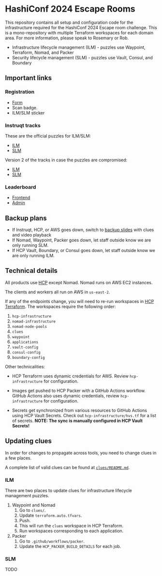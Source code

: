# HashiConf 2024 Escape Rooms

This repository contains all setup and configuration code for the infrastructure required for the HashiConf 2024 Escape room challenge. This is a mono-repository with multiple Terraform workspaces for each domain area. For more information, please speak to Rosemary or Rob.

* Infrastructure lifecycle management (ILM) - puzzles use Waypoint, Terraform, Nomad, and Packer
* Security lifecycle management (SLM) - puzzles use Vault, Consul, and Boundary

## Important links

### Registration

- [Form](https://hashi.co/hashiconf24-escape-room)
- Scan badge.
- ILM/SLM sticker

### Instruqt tracks

These are the official puzzles for ILM/SLM:

- [ILM](https://play.instruqt.com/hashicorp-field-ops/tracks/hashiconf-2024-ilm)
- [SLM](https://play.instruqt.com/hashicorp-field-ops/tracks/hashiconf-2024-slm)

Version 2 of the tracks in case the puzzles are compromised:

- [ILM](https://play.instruqt.com/manage/hashicorp-field-ops/tracks/hashiconf-2024-ilm-v2)
- [SLM](https://play.instruqt.com/manage/hashicorp-field-ops/tracks/hashiconf-2024-slm-v2)

### Leaderboard

- [Frontend](https://hashi.co/hashiconf24-leaderboard)
- [Admin](https://hashi.co/hashiconf24-leaderboard-admin)

## Backup plans

- If Instruqt, HCP, or AWS goes down, switch to [backup slides](https://docs.google.com/presentation/d/1kikqISVF8vwCPVSfe20xnl65E9svFt8TvJ2EqQglyMQ/edit?usp=sharing) with clues and video playback
- If Nomad, Waypoint, Packer goes down, let staff outside know we are only running SLM.
- If HCP Vault, Boundary, or Consul goes down, let staff outside know we are only running ILM.

## Technical details

All products use [HCP](https://portal.cloud.hashicorp.com/orgs/9bb8f131-ef42-41f7-af76-5c18ea485b27/projects/40b67f0b-12b6-4184-9613-45cc9ef381f2)
except Nomad. Nomad runs on AWS EC2 instances.

The clients and workers all run on AWS in `us-east-2`.

If any of the endpoints change, you will need to re-run workspaces in
[HCP Terraform](https://app.terraform.io/app/hashicorp-team-da-beta/workspaces?project=prj-xNaqDZgrzXfEWSuY).
The workspaces require the following order:

1. `hcp-infrastructure`
1. `nomad-infrastructure`
1. `nomad-node-pools`
1. `clues`
1. `waypoint`
1. `applications`
1. `vault-config`
1. `consul-config`
1. `boundary-config`

Other technicalities:

- HCP Terraform uses dynamic credentials for AWS. Review `hcp-infrastructure` for configuration.

- Images get pushed to HCP Packer with a GitHub Actions workflow.
  GitHub Actions also uses dynamic credentials, review `hcp-infrastructure` for configuration.

- Secrets get synchronized from various resources to
  GitHub Actions using HCP Vault Secrets. Check out `hcp-infrastructure/hvs.tf`
  for a list of secrets. **NOTE: The sync is manually configured in HCP Vault Secrets!**

## Updating clues

In order for changes to propagate across tools, you need to change
clues in a few places.

A complete list of valid clues can be found at [`clues/README.md`](./clues/README.md).

### ILM

There are two places to update clues for infrastructure lifecycle management puzzles.

1. Waypoint and Nomad
   1. Go to `clues/`.
   1. Update `terraform.auto.tfvars`.
   1. Push.
   1. This will run the `clues` workspace in HCP Terraform.
   1. Run workspaces corresponding to each application.
1. Packer
   1. Go to `.github/workflows/packer`.
   1. Update the `HCP_PACKER_BUILD_DETAILS` for each job.

### SLM

TODO